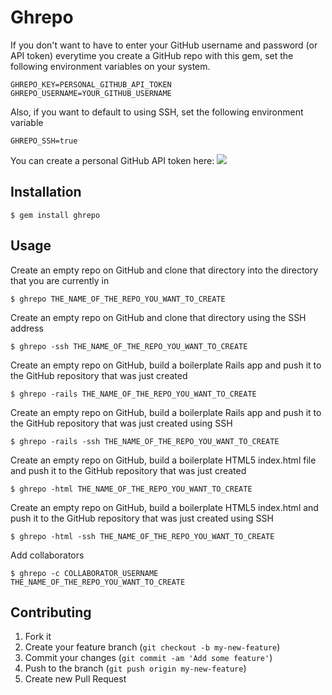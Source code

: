 # Ghrepo

If you don't want to have to enter your GitHub username and password (or API token) everytime you create a GitHub repo with this gem, set the following environment variables on your system.

```
GHREPO_KEY=PERSONAL_GITHUB_API_TOKEN
GHREPO_USERNAME=YOUR_GITHUB_USERNAME
```

Also, if you want to default to using SSH, set the following environment variable

```
GHREPO_SSH=true
```

You can create a personal GitHub API token here:
<img src="https://d2oawfjgoy88bd.cloudfront.net/5393b246c38aa547534fcae3/5393b246c38aa547534fcae5/5393b24ac38aa54754e9b138.png?Expires=1402277210&Signature=GpJuRQJMfxRpGohuxHZnKd9H1DcmBskpLshyJsMF4y2RQc89-YcRWY-gYtT6yFzG7lD2483YKlGk6H5mjljG0kEp-eAvVndMPSkdX9wK~VRJMWgoC9Y3RobP9nOruCaRR4O6wKngFjetKrTcHvCL6CyE9PcSCQIy2ta4Ua0EBaaJ794RcNp0fIxv3XzYqNiPM0Nfo~c7zFn0kPU9BULq56zbSfBI3B1fnIGaIM1iLCDHP6RWWD4ECd3q62PlwhPX42equ5PLD2P~u20gmgujWvw-fUiyj65UZeVf0esaknZmoatZdIhu3B6FkOx6~et9gahYz1s98KfKrbPRfiJplA__&Key-Pair-Id=APKAJHEJJBIZWFB73RSA">

## Installation

    $ gem install ghrepo

## Usage

Create an empty repo on GitHub and clone that directory into the directory that you are currently in

```
$ ghrepo THE_NAME_OF_THE_REPO_YOU_WANT_TO_CREATE
```

Create an empty repo on GitHub and clone that directory using the SSH address

```
$ ghrepo -ssh THE_NAME_OF_THE_REPO_YOU_WANT_TO_CREATE
```

Create an empty repo on GitHub, build a boilerplate Rails app and push it to the GitHub repository that was just created

```
$ ghrepo -rails THE_NAME_OF_THE_REPO_YOU_WANT_TO_CREATE
```

Create an empty repo on GitHub, build a boilerplate Rails app and push it to the GitHub repository that was just created using SSH

```
$ ghrepo -rails -ssh THE_NAME_OF_THE_REPO_YOU_WANT_TO_CREATE
```

Create an empty repo on GitHub, build a boilerplate HTML5 index.html file and push it to the GitHub repository that was just created

```
$ ghrepo -html THE_NAME_OF_THE_REPO_YOU_WANT_TO_CREATE
```

Create an empty repo on GitHub, build a boilerplate HTML5 index.html and push it to the GitHub repository that was just created using SSH

```
$ ghrepo -html -ssh THE_NAME_OF_THE_REPO_YOU_WANT_TO_CREATE
```

Add collaborators

```
$ ghrepo -c COLLABORATOR_USERNAME THE_NAME_OF_THE_REPO_YOU_WANT_TO_CREATE
```

## Contributing

1. Fork it
2. Create your feature branch (`git checkout -b my-new-feature`)
3. Commit your changes (`git commit -am 'Add some feature'`)
4. Push to the branch (`git push origin my-new-feature`)
5. Create new Pull Request
